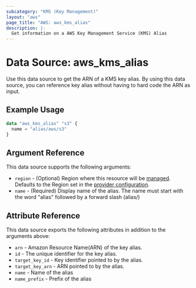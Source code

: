 ```yaml
---
subcategory: "KMS (Key Management)"
layout: "aws"
page_title: "AWS: aws_kms_alias"
description: |-
  Get information on a AWS Key Management Service (KMS) Alias
---
```


# Data Source: aws_kms_alias

Use this data source to get the ARN of a KMS key alias.
By using this data source, you can reference key alias
without having to hard code the ARN as input.

## Example Usage

```terraform
data "aws_kms_alias" "s3" {
  name = "alias/aws/s3"
}
```

## Argument Reference

This data source supports the following arguments:

* `region` - (Optional) Region where this resource will be [managed](https://docs.aws.amazon.com/general/latest/gr/rande.html#regional-endpoints). Defaults to the Region set in the [provider configuration](https://registry.terraform.io/providers/hashicorp/aws/latest/docs#aws-configuration-reference).
* `name` - (Required) Display name of the alias. The name must start with the word "alias" followed by a forward slash (alias/)

## Attribute Reference

This data source exports the following attributes in addition to the arguments above:

* `arn` - Amazon Resource Name(ARN) of the key alias.
* `id` - The unique identifier for the key alias.
* `target_key_id` - Key identifier pointed to by the alias.
* `target_key_arn` - ARN pointed to by the alias.
* `name` - Name of the alias
* `name_prefix` - Prefix of the alias
